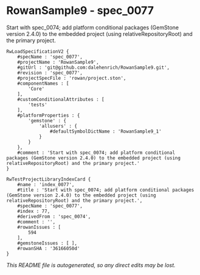 # RowanSample9 - spec_0077
Start with spec_0074; add platform conditional packages (GemStone version 2.4.0) to the embedded project (using relativeRepositoryRoot) and the primary project.
```
RwLoadSpecificationV2 {
	#specName : 'spec_0077',
	#projectName : 'RowanSample9',
	#gitUrl : 'git@github.com:dalehenrich/RowanSample9.git',
	#revision : 'spec_0077',
	#projectSpecFile : 'rowan/project.ston',
	#componentNames : [
		'Core'
	],
	#customConditionalAttributes : [
		'tests'
	],
	#platformProperties : {
		'gemstone' : {
			'allusers' : {
				#defaultSymbolDictName : 'RowanSample9_1'
			}
		}
	},
	#comment : 'Start with spec_0074; add platform conditional packages (GemStone version 2.4.0) to the embedded project (using relativeRepositoryRoot) and the primary project.'
}

RwTestProjectLibraryIndexCard {
	#name : 'index_0077',
	#title : 'Start with spec_0074; add platform conditional packages (GemStone version 2.4.0) to the embedded project (using relativeRepositoryRoot) and the primary project.',
	#specName : 'spec_0077',
	#index : 77,
	#derivedFrom : 'spec_0074',
	#comment : '',
	#rowanIssues : [
		594
	],
	#gemstoneIssues : [ ],
	#rowanSHA : '36166050d'
}
```

*This README file is autogenerated, so any direct edits may be lost.*
